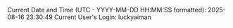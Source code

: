 Current Date and Time (UTC - YYYY-MM-DD HH:MM:SS formatted): 2025-08-16 23:30:49
Current User's Login: luckyaiman
